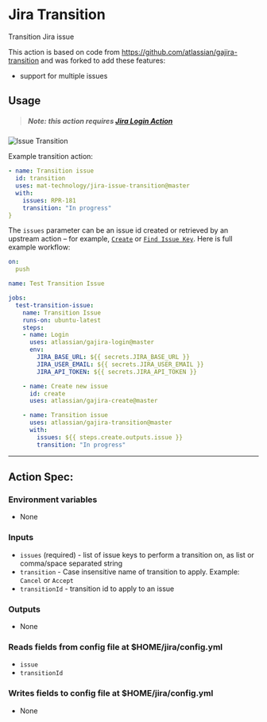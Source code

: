 # Jira Transition
Transition Jira issue


This action is based on code from https://github.com/atlassian/gajira-transition and was forked to add these features:

* support for multiple issues

## Usage

> ##### Note: this action requires [Jira Login Action](https://github.com/marketplace/actions/jira-login)

![Issue Transition](../assets/example.gif?raw=true)

Example transition action:

```yaml
- name: Transition issue
  id: transition
  uses: mat-technology/jira-issue-transition@master
  with:
    issues: RPR-181
    transition: "In progress"
}
```

The `issues` parameter can be an issue id created or retrieved by an upstream
action – for example,
[`Create`](https://github.com/marketplace/actions/jira-create) or [`Find Issue
Key`](https://github.com/marketplace/actions/jira-find). Here is full example
workflow:

```yaml
on:
  push

name: Test Transition Issue

jobs:
  test-transition-issue:
    name: Transition Issue
    runs-on: ubuntu-latest
    steps:
    - name: Login
      uses: atlassian/gajira-login@master
      env:
        JIRA_BASE_URL: ${{ secrets.JIRA_BASE_URL }}
        JIRA_USER_EMAIL: ${{ secrets.JIRA_USER_EMAIL }}
        JIRA_API_TOKEN: ${{ secrets.JIRA_API_TOKEN }}

    - name: Create new issue
      id: create
      uses: atlassian/gajira-create@master

    - name: Transition issue
      uses: atlassian/gajira-transition@master
      with:
        issues: ${{ steps.create.outputs.issue }}
        transition: "In progress"
```
----
## Action Spec:

### Environment variables
- None

### Inputs
- `issues` (required) - list of issue keys to perform a transition on, as list or comma/space separated string
- `transition` - Case insensitive name of transition to apply. Example: `Cancel` or `Accept`
- `transitionId` - transition id to apply to an issue

### Outputs
- None

### Reads fields from config file at $HOME/jira/config.yml
- `issue`
- `transitionId`

### Writes fields to config file at $HOME/jira/config.yml
- None
